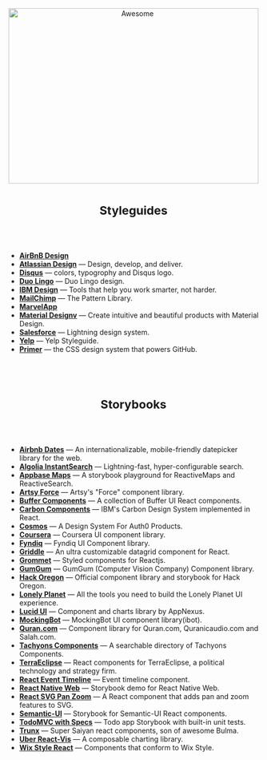 <div align="center">
<img width="500" height="350" src="https://gitcdn.xyz/repo/sindresorhus/awesome/master/media/logo.svg" alt="Awesome">
</div>


<h1 align="center"><sub>Styleguides</sub></h1>

<br />
<br />

- [__AirBnB Design__](https://airbnb.design)
- [__Atlassian Design__](https://atlassian.design/) &mdash; Design, develop, and deliver.
- [__Disqus__](https://disqus.com/pages/style-guide/) &mdash; colors, typogrophy and Disqus logo.
- [__Duo Lingo__](https://www.duolingo.com/design/) &mdash; Duo Lingo design.
- [__IBM Design__](https://www.ibm.com/design/language/resources/) &mdash; Tools that help you work smarter, not harder.
- [__MailChimp__](http://ux.mailchimp.com/patterns) &mdash; The Pattern Library.
- [__MarvelApp__](https://marvelapp.com/styleguide/overview/introduction)
- [__Material Designv__](https://material.io/design) &mdash; Create intuitive and beautiful products with Material Design.
- [__Salesforce__](http://sfdc-styleguide.herokuapp.com/) &mdash; Lightning design system.
- [__Yelp__](http://www.yelp.com/styleguide) &mdash; Yelp Styleguide.
- [__Primer__](https://primer.style/) &mdash; the CSS design system that powers GitHub.

<br />
<br />


<h1 align="center"><sub>Storybooks</sub></h1>

<br />
<br />


- [__Airbnb Dates__](http://airbnb.io/react-dates/) &mdash; An internationalizable, mobile-friendly datepicker library for the web.
- [__Algolia InstantSearch__](https://community.algolia.com/react-instantsearch/storybook/) &mdash; Lightning-fast, hyper-configurable search.
- [__Appbase Maps__](https://opensource.appbase.io/playground/) &mdash; A storybook playground for ReactiveMaps and ReactiveSearch.
- [__Artsy Force__](https://artsy.github.io/reaction/) &mdash; Artsy's "Force" component library.
- [__Buffer Components__](https://bufferapp.github.io/buffer-components/) &mdash; A collection of Buffer UI React components.
- [__Carbon Components__](http://react.carbondesignsystem.com) &mdash; IBM's Carbon Design System implemented in React.
- [__Cosmos__](https://auth0-cosmos.now.sh/sandbox/) &mdash; A Design System For Auth0 Products.
- [__Coursera__](https://building.coursera.org/coursera-ui/) &mdash; Coursera UI component library.
- [__Fyndiq__](https://fyndiq.github.io/fyndiq-ui/) &mdash; Fyndiq UI Component library.
- [__Griddle__](undefined) &mdash; An ultra customizable datagrid component for React.
- [__Grommet__](https://storybook.grommet.io/) &mdash; Styled components for Reactjs.
- [__GumGum__](https://storybook.gumgum.com) &mdash; GumGum (Computer Vision Company) Component library.
- [__Hack Oregon__](https://hackoregon.github.io/component-library/) &mdash; Official component library and storybook for Hack Oregon.
- [__Lonely Planet__](https://lonelyplanet.github.io/backpack-ui/) &mdash; All the tools you need to build the Lonely Planet UI experience.
- [__Lucid UI__](https://appnexus.github.io/lucid/) &mdash; Component and charts library by AppNexus.
- [__MockingBot__](https://ibot.guide) &mdash; MockingBot UI component library(ibot).
- [__Quran.com__](https://quran.github.io/common-components/) &mdash; Component library for Quran.com, Quranicaudio.com and Salah.com.
- [__Tachyons Components__](https://www.tachyonstemplates.com/components/) &mdash; A searchable directory of Tachyons Components.
- [__TerraEclipse__](https://terraeclipse.github.io/react-stack/) &mdash; React components for TerraEclipse, a political technology and strategy firm.
- [__React Event Timeline__](https://rcdexta.github.io/react-event-timeline/) &mdash; Event timeline component.
- [__React Native Web__](https://necolas.github.io/react-native-web/storybook/) &mdash; Storybook demo for React Native Web.
- [__React SVG Pan Zoom__](https://chrvadala.github.io/react-svg-pan-zoom/) &mdash; A React component that adds pan and zoom features to SVG.
- [__Semantic-UI__](https://white-rabbit-japan.github.io/Semantic-UI-React-Storybook/) &mdash; Storybook for Semantic-UI React components.
- [__TodoMVC with Specs__](https://thorjarhun.github.io/react-storybook-todolist/) &mdash; Todo app Storybook with built-in unit tests.
- [__Trunx__](https://g14n.info/trunx) &mdash; Super Saiyan react components, son of awesome Bulma.
- [__Uber React-Vis__](https://uber.github.io/react-vis/website/dist/storybook/index.html) &mdash; A composable charting library.
- [__Wix Style React__](https://wix.github.io/wix-style-react/) &mdash; Components that conform to Wix Style.

<br />
<br />
